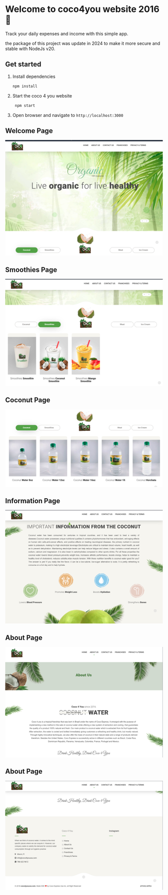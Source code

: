 # Welcome to coco4you website 2016 👋

Track your daily expenses and income with this simple app.

the package of this project was update in 2024 to make it more secure and stable with NodeJs v20.
## Get started

1. Install dependencies

   ```bash
   npm install
   ```

2. Start the coco 4 you website

   ```bash
    npm start
   ```
3. Open browser and navigate to `http://localhost:3000`

## Welcome Page

![Scheme](docs/screenshot6.png)

## Smoothies Page

![Scheme](docs/screenshot2.png)

## Coconut Page

![Scheme](docs/screenshot7.png)


## Information Page

![Scheme](docs/screenshot3.png)

## About Page

![Scheme](docs/screenshot4.png)

## About Page

![Scheme](docs/screenshot5.png)


